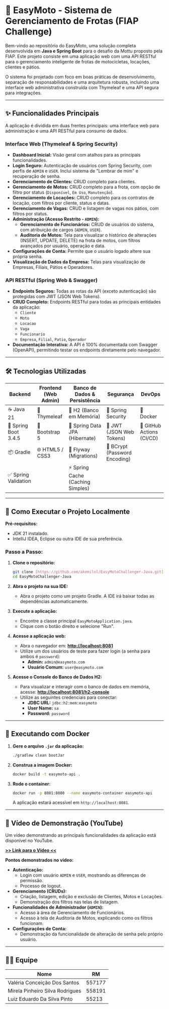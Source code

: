# 🚦 EasyMoto - Sistema de Gerenciamento de Frotas (FIAP Challenge)

Bem-vindo ao repositório do EasyMoto, uma solução completa desenvolvida em **Java e Spring Boot** para o desafio da Mottu proposto pela FIAP. Este projeto consiste em uma aplicação web com uma API RESTful para o gerenciamento inteligente de frotas de motocicletas, locações, clientes e pátios.

O sistema foi projetado com foco em boas práticas de desenvolvimento, separação de responsabilidades e uma arquitetura robusta, incluindo uma interface web administrativa construída com Thymeleaf e uma API segura para integrações.

---

## ✨ Funcionalidades Principais

A aplicação é dividida em duas frentes principais: uma interface web para administração e uma API RESTful para consumo de dados.

### Interface Web (Thymeleaf & Spring Security)
- **Dashboard Inicial:** Visão geral com atalhos para as principais funcionalidades.
- **Login Seguro:** Autenticação de usuários com Spring Security, com perfis de `ADMIN` e `USER`. Inclui sistema de "Lembrar de mim" e recuperação de senha.
- **Gerenciamento de Clientes:** CRUD completo para clientes.
- **Gerenciamento de Motos:** CRUD completo para a frota, com opção de filtro por status (`Disponível`, `Em Uso`, `Manutenção`).
- **Gerenciamento de Locações:** CRUD completo para os contratos de locação, com filtros por cliente, status e datas.
- **Gerenciamento de Vagas:** CRUD e listagem de vagas nos pátios, com filtros por status.
- **Administração (Acesso Restrito - `ADMIN`):**
    - **Gerenciamento de Funcionários:** CRUD de usuários do sistema, com atribuição de cargos (`ADMIN`, `USER`).
    - **Auditoria de Motos:** Tela para visualizar o histórico de alterações (INSERT, UPDATE, DELETE) na frota de motos, com filtros avançados por usuário, operação e data.
- **Configurações de Conta:** Permite que o usuário logado altere sua própria senha.
- **Visualização de Dados da Empresa:** Telas para visualização de Empresas, Filiais, Pátios e Operadores.

### API RESTful (Spring Web & Swagger)
- **Endpoints Seguros:** Todas as rotas da API (exceto autenticação) são protegidas com JWT (JSON Web Tokens).
- **CRUD Completo:** Endpoints RESTful para todas as principais entidades da aplicação:
    - `Cliente`
    - `Moto`
    - `Locacao`
    - `Vaga`
    - `Funcionario`
    - `Empresa`, `Filial`, `Patio`, `Operador`
- **Documentação Interativa:** A API é 100% documentada com Swagger (OpenAPI), permitindo testar os endpoints diretamente pelo navegador.

---

## 🛠️ Tecnologias Utilizadas

| Backend | Frontend (Web Admin) | Banco de Dados & Persistência | Segurança | DevOps |
|---|---|---|---|---|
| ☕ Java 21 | 🍃 Thymeleaf | 💾 H2 (Banco em Memória) | 🔐 Spring Security | 🐳 Docker |
| 🌱 Spring Boot 3.4.5 | 🎨 Bootstrap 5 | 🐘 Spring Data JPA (Hibernate) | 🔑 JWT (JSON Web Tokens) | 🚀 GitHub Actions (CI/CD) |
| 📦 Gradle | 🌐 HTML5 / CSS3 | 🦋 Flyway (Migrations) | 🔑 BCrypt (Password Encoding) | |
| ✅ Spring Validation | | ⚡ Spring Cache (Caching Simples) | | |


---

## 🚀 Como Executar o Projeto Localmente

**Pré-requisitos:**
- JDK 21 instalado.
- IntelliJ IDEA, Eclipse ou outra IDE de sua preferência.

### Passo a Passo:

1.  **Clone o repositório:**
    ```bash
    git clone [https://github.com/akemilol/EasyMotoChallenger-Java.git](https://github.com/akemilol/EasyMotoChallenger-Java.git)
    cd EasyMotoChallenger-Java
    ```

2.  **Abra o projeto na sua IDE:**
    - Abra o projeto como um projeto Gradle. A IDE irá baixar todas as dependências automaticamente.

3.  **Execute a aplicação:**
    - Encontre a classe principal `EasyMotoApplication.java`.
    - Clique com o botão direito e selecione "Run".

4.  **Acesse a aplicação web:**
    - Abra o navegador em: **[http://localhost:8081](http://localhost:8081)**
    - Utilize um dos usuários de teste para fazer login (a senha para ambos é `password`):
        - **Admin:** `admin@easymoto.com`
        - **Usuário Comum:** `user@easymoto.com`

5.  **Acesse o Console do Banco de Dados H2:**
    - Para visualizar e interagir com o banco de dados em memória, acesse: **[http://localhost:8081/h2-console](http://localhost:8081/h2-console)**
    - Utilize as seguintes credenciais para conectar:
        - **JDBC URL:** `jdbc:h2:mem:easymoto`
        - **User Name:** `sa`
        - **Password:** `password`

---

## 🐳 Executando com Docker

1.  **Gere o arquivo `.jar` da aplicação:**
    ```sh
    ./gradlew clean bootJar
    ```

2.  **Construa a imagem Docker:**
    ```sh
    docker build -t easymoto-api .
    ```

3.  **Rode o container:**
    ```sh
    docker run -p 8081:8080 --name easymoto-container easymoto-api
    ```
    A aplicação estará acessível em `http://localhost:8081`.

---

## 🎥 Vídeo de Demonstração (YouTube)

Um vídeo demonstrando as principais funcionalidades da aplicação está disponível no YouTube.

**[>> Link para o Vídeo <<](https://youtu.be/qMUVv4Dqu7A)**

**Pontos demonstrados no vídeo:**
- **Autenticação:**
    - Login com usuário `ADMIN` e `USER`, mostrando as diferenças de permissão.
    - Processo de logout.
- **Gerenciamento (CRUDs):**
    - Criação, listagem, edição e exclusão de Clientes, Motos e Locações.
    - Demonstração dos filtros nas telas de listagem.
- **Funcionalidades de Administrador (`ADMIN`):**
    - Acesso à área de Gerenciamento de Funcionários.
    - Acesso à tela de Auditoria de Motos, explicando como os filtros funcionam.
- **Configurações de Conta:**
    - Demonstração da funcionalidade de alteração de senha pelo próprio usuário.

---

## 👩‍💻 Equipe

| Nome | RM |
|---|---|
| Valéria Conceição Dos Santos | 557177 |
| Mirela Pinheiro Silva Rodrigues | 558191 |
| Luiz Eduardo Da Silva Pinto | 55213 |

